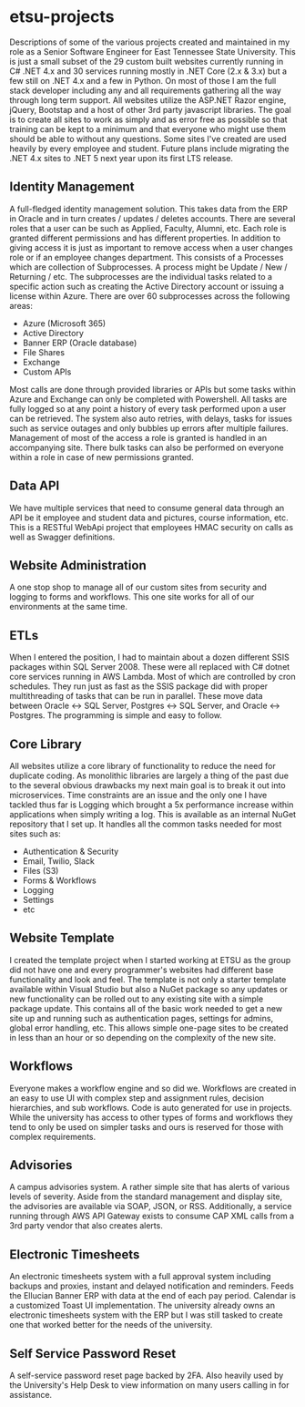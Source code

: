 # etsu-projects
Descriptions of some of the various projects created and maintained in my role as a Senior Software Engineer for East Tennessee State University. This is just a small subset of the 29 custom built websites currently running in C# .NET 4.x and 30 services running mostly in .NET Core (2.x & 3.x) but a few still on .NET 4.x and a few in Python. On most of those I am the full stack developer including any and all requirements gathering all the way through long term support. All websites utilize the ASP.NET Razor engine, jQuery, Bootstap and a host of other 3rd party javascript libraries. The goal is to create all sites to work as simply and as error free as possible so that training can be kept to a minimum and that everyone who might use them should be able to without any questions. Some sites I've created are used heavily by every employee and student. Future plans include migrating the .NET 4.x sites to .NET 5 next year upon its first LTS release.


## Identity Management
A full-fledged identity management solution. This takes data from the ERP in Oracle and in turn creates / updates / deletes accounts. There are several roles that a user can be such as Applied, Faculty, Alumni, etc. Each role is granted different permissions and has different properties. In addition to giving access it is just as important to remove access when a user changes role or if an employee changes department. This consists of a Processes which are collection of Subprocesses. A process might be Update / New / Returning / etc. The subprocesses are the individual tasks related to a specific action such as creating the Active Directory account or issuing a license within Azure. There are over 60 subprocesses across the following areas:
  
  * Azure (Microsoft 365)
  * Active Directory
  * Banner ERP (Oracle database)
  * File Shares
  * Exchange
  * Custom APIs

Most calls are done through provided libraries or APIs but some tasks within Azure and Exchange can only be completed with Powershell. All tasks are fully logged so at any point a history of every task performed upon a user can be retrieved. The system also auto retries, with delays, tasks for issues such as service outages and only bubbles up errors after multiple failures. Management of most of the access a role is granted is handled in an accompanying site. There bulk tasks can also be performed on everyone within a role in case of new permissions granted.


## Data API
We have multiple services that need to consume general data through an API be it employee and student data and pictures, course information, etc. This is a RESTful WebApi project that employees HMAC security on calls as well as Swagger definitions.


## Website Administration
A one stop shop to manage all of our custom sites from security and logging to forms and workflows. This one site works for all of our environments at the same time.


## ETLs
When I entered the position, I had to maintain about a dozen different SSIS packages within SQL Server 2008. These were all replaced with C# dotnet core services running in AWS Lambda. Most of which are controlled by cron schedules. They run just as fast as the SSIS package did with proper multithreading of tasks that can be run in parallel. These move data between Oracle <-> SQL Server, Postgres <-> SQL Server, and Oracle <-> Postgres. The programming is simple and easy to follow.


## Core Library
All websites utilize a core library of functionality to reduce the need for duplicate coding. As monolithic libraries are largely a thing of the past due to the several obvious drawbacks my next main goal is to break it out into microservices. Time constraints are an issue and the only one I have tackled thus far is Logging which brought a 5x performance increase within applications when simply writing a log. This is available as an internal NuGet repository that I set up. It handles all the common tasks needed for most sites such as:
  * Authentication & Security
  * Email, Twilio, Slack
  * Files (S3)
  * Forms & Workflows
  * Logging
  * Settings
  * etc


## Website Template
I created the template project when I started working at ETSU as the group did not have one and every programmer's websites had different base functionality and look and feel. The template is not only a starter template available within Visual Studio but also a NuGet package so any updates or new functionality can be rolled out to any existing site with a simple package update. This contains all of the basic work needed to get a new site up and running such as authentication pages, settings for admins, global error handling, etc. This allows simple one-page sites to be created in less than an hour or so depending on the complexity of the new site.


## Workflows
Everyone makes a workflow engine and so did we. Workflows are created in an easy to use UI with complex step and assignment rules, decision hierarchies, and sub workflows. Code is auto generated for use in projects. While the university has access to other types of forms and workflows they tend to only be used on simpler tasks and ours is reserved for those with complex requirements.


## Advisories
A campus advisories system. A rather simple site that has alerts of various levels of severity. Aside from the standard management and display site, the advisories are available via SOAP, JSON, or RSS. Additionally, a service running through AWS API Gateway exists to consume CAP XML calls from a 3rd party vendor that also creates alerts.


## Electronic Timesheets
An electronic timesheets system with a full approval system including backups and proxies, instant and delayed notification and reminders. Feeds the Ellucian Banner ERP with data at the end of each pay period. Calendar is a customized Toast UI implementation. The university already owns an electronic timesheets system with the ERP but I was still tasked to create one that worked better for the needs of the university.


## Self Service Password Reset
A self-service password reset page backed by 2FA. Also heavily used by the University's Help Desk to view information on many users calling in for assistance.
